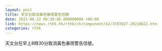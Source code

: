 ```yaml
---
layout: post
title: 天文台取消黃色暴雨警告信號
date: 2021-06-22 08:30:06.000000000 +08:00
link: https://news.rthk.hk/rthk/ch/component/k2/1597027-20210622.htm
categories: rthk
---
```


天文台在早上8時30分取消黃色暴雨警告信號。
